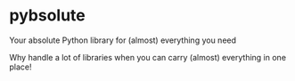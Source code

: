 # pybsolute
Your absolute Python library for (almost) everything you need

Why handle a lot of libraries when you can carry (almost) everything in one place!
